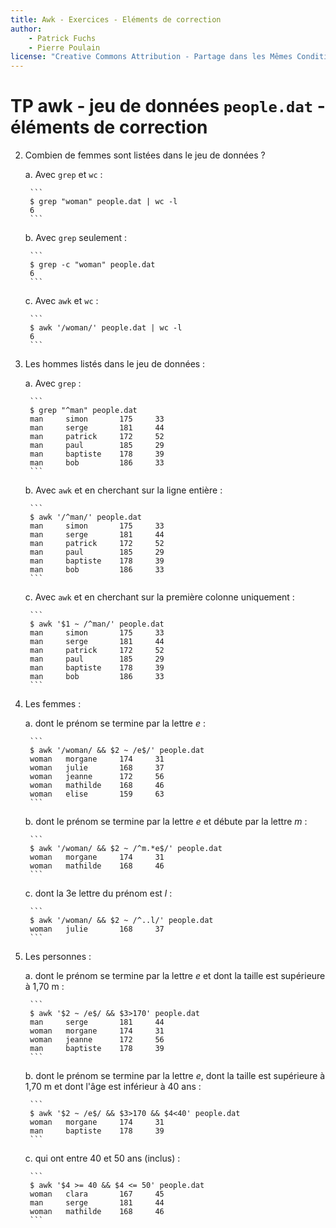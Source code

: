 ```yaml
---
title: Awk - Exercices - Eléments de correction
author:
    - Patrick Fuchs
    - Pierre Poulain
license: "Creative Commons Attribution - Partage dans les Mêmes Conditions 4.0"
---
```



# TP awk - jeu de données `people.dat` - éléments de correction

2. Combien de femmes sont listées dans le jeu de données ?

    a. Avec `grep` et `wc` :

        ```
        $ grep "woman" people.dat | wc -l
        6
        ```

    b. Avec `grep` seulement :

        ```
        $ grep -c "woman" people.dat
        6
        ```

    c. Avec `awk` et `wc` :

        ```
        $ awk '/woman/' people.dat | wc -l
        6
        ```

3. Les hommes listés dans le jeu de données :

    a. Avec `grep` :

        ```
        $ grep "^man" people.dat
        man     simon       175     33
        man     serge       181     44
        man     patrick     172     52
        man     paul        185     29
        man     baptiste    178     39
        man     bob         186     33
        ```

    b. Avec `awk` et en cherchant sur la ligne entière :

        ```
        $ awk '/^man/' people.dat
        man     simon       175     33
        man     serge       181     44
        man     patrick     172     52
        man     paul        185     29
        man     baptiste    178     39
        man     bob         186     33
        ```

    c. Avec `awk` et en cherchant sur la première colonne uniquement :

        ```
        $ awk '$1 ~ /^man/' people.dat
        man     simon       175     33
        man     serge       181     44
        man     patrick     172     52
        man     paul        185     29
        man     baptiste    178     39
        man     bob         186     33
        ```

4. Les femmes :

    a. dont le prénom se termine par la lettre *e* :

        ```
        $ awk '/woman/ && $2 ~ /e$/' people.dat
        woman   morgane     174     31
        woman   julie       168     37
        woman   jeanne      172     56
        woman   mathilde    168     46
        woman   elise       159     63
        ```

    b. dont le prénom se termine par la lettre *e* et débute par la lettre *m* :

        ```
        $ awk '/woman/ && $2 ~ /^m.*e$/' people.dat
        woman   morgane     174     31
        woman   mathilde    168     46
        ```

    c. dont la 3e lettre du prénom est *l* :

        ```
        $ awk '/woman/ && $2 ~ /^..l/' people.dat
        woman   julie       168     37
        ```

5. Les personnes :

    a. dont le prénom se termine par la lettre *e* et dont la taille est supérieure à 1,70 m :

        ```
        $ awk '$2 ~ /e$/ && $3>170' people.dat
        man     serge       181     44
        woman   morgane     174     31
        woman   jeanne      172     56
        man     baptiste    178     39
        ```

    b. dont le prénom se termine par la lettre *e*, dont la taille est supérieure à 1,70 m et dont l'âge est inférieur à 40 ans :

        ```
        $ awk '$2 ~ /e$/ && $3>170 && $4<40' people.dat
        woman   morgane     174     31
        man     baptiste    178     39
        ```

    c. qui ont entre 40 et 50 ans (inclus) :

        ```
        $ awk '$4 >= 40 && $4 <= 50' people.dat
        woman   clara       167     45
        man     serge       181     44
        woman   mathilde    168     46
        ```
